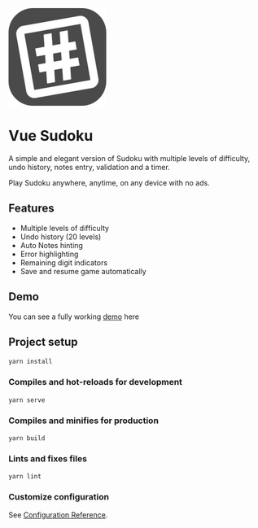 ![Screenshot](https://raw.githubusercontent.com/roxburghm/vue-sudoku/main/public/images/icons/android-chrome-192x192.png)

# Vue Sudoku

A simple and elegant version of Sudoku with multiple levels of difficulty, undo history, notes entry, validation and a timer.

Play Sudoku anywhere, anytime, on any device with no ads.

## Features

* Multiple levels of difficulty
* Undo history (20 levels)
* Auto Notes hinting
* Error highlighting
* Remaining digit indicators
* Save and resume game automatically

## Demo

You can see a fully working [demo](https://sudoku.roxb.in/) here

## Project setup
```
yarn install
```

### Compiles and hot-reloads for development
```
yarn serve
```

### Compiles and minifies for production
```
yarn build
```

### Lints and fixes files
```
yarn lint
```

### Customize configuration
See [Configuration Reference](https://cli.vuejs.org/config/).
